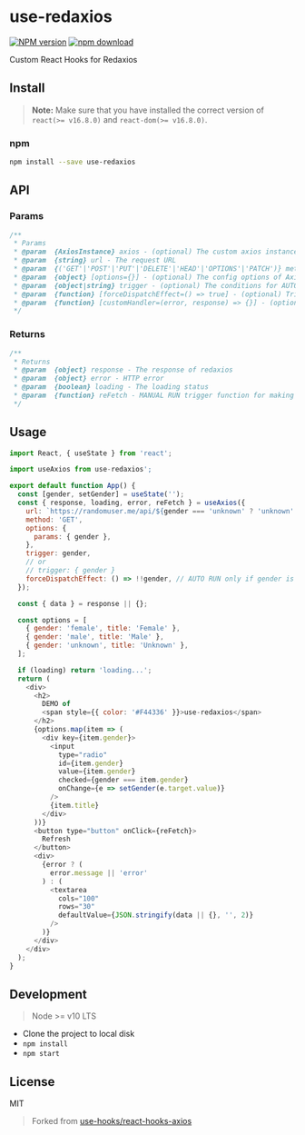# use-redaxios

[![NPM version][npm-image]][npm-url]
[![npm download][download-image]][download-url]

Custom React Hooks for Redaxios

## Install

>**Note:** Make sure that you have installed the correct version of `react(>= v16.8.0)` and `react-dom(>= v16.8.0)`.

### npm

```bash
npm install --save use-redaxios
```

## API

### Params

```js
/**
 * Params
 * @param  {AxiosInstance} axios - (optional) The custom axios instance
 * @param  {string} url - The request URL
 * @param  {('GET'|'POST'|'PUT'|'DELETE'|'HEAD'|'OPTIONS'|'PATCH')} method - The request method
 * @param  {object} [options={}] - (optional) The config options of Axios.js (https://goo.gl/UPLqaK)
 * @param  {object|string} trigger - (optional) The conditions for AUTO RUN, refer the concepts of [conditions](https://reactjs.org/docs/hooks-reference.html#conditionally-firing-an-effect) of useEffect, but ONLY support string and plain object. If the value is a constant, it'll trigger ONLY once at the begining
 * @param  {function} [forceDispatchEffect=() => true] - (optional) Trigger filter function, only AUTO RUN when get `true`, leave it unset unless you don't want AUTU RUN by all updates of trigger
 * @param  {function} [customHandler=(error, response) => {}] - (optional) Custom handler callback, NOTE: `error` and `response` will be set to `null` before request
 */
```

### Returns

```js
/**
 * Returns
 * @param  {object} response - The response of redaxios
 * @param  {object} error - HTTP error
 * @param  {boolean} loading - The loading status
 * @param  {function} reFetch - MANUAL RUN trigger function for making a request manually
 */
```

## Usage

```js
import React, { useState } from 'react';

import useAxios from use-redaxios';

export default function App() {
  const [gender, setGender] = useState('');
  const { response, loading, error, reFetch } = useAxios({
    url: `https://randomuser.me/api/${gender === 'unknown' ? 'unknown' : ''}`,
    method: 'GET',
    options: {
      params: { gender },
    },
    trigger: gender,
    // or
    // trigger: { gender }
    forceDispatchEffect: () => !!gender, // AUTO RUN only if gender is set
  });

  const { data } = response || {};

  const options = [
    { gender: 'female', title: 'Female' },
    { gender: 'male', title: 'Male' },
    { gender: 'unknown', title: 'Unknown' },
  ];

  if (loading) return 'loading...';
  return (
    <div>
      <h2>
        DEMO of
        <span style={{ color: '#F44336' }}>use-redaxios</span>
      </h2>
      {options.map(item => (
        <div key={item.gender}>
          <input
            type="radio"
            id={item.gender}
            value={item.gender}
            checked={gender === item.gender}
            onChange={e => setGender(e.target.value)}
          />
          {item.title}
        </div>
      ))}
      <button type="button" onClick={reFetch}>
        Refresh
      </button>
      <div>
        {error ? (
          error.message || 'error'
        ) : (
          <textarea
            cols="100"
            rows="30"
            defaultValue={JSON.stringify(data || {}, '', 2)}
          />
        )}
      </div>
    </div>
  );
}

```

## Development

> Node >= v10 LTS

 - Clone the project to local disk
 - `npm install`
 - `npm start`

## License

MIT

> Forked from [use-hooks/react-hooks-axios](https://github.com/use-hooks/react-hooks-axios)

 [npm-image]: https://img.shields.io/npm/v/use-redaxios.svg?style=flat-square
 [npm-url]: https://npmjs.org/package/use-redaxios
 [download-image]: https://img.shields.io/npm/dm/@use-hooks/axios.svg?style=flat-square
 [download-url]: https://npmjs.org/package/use-redaxios
